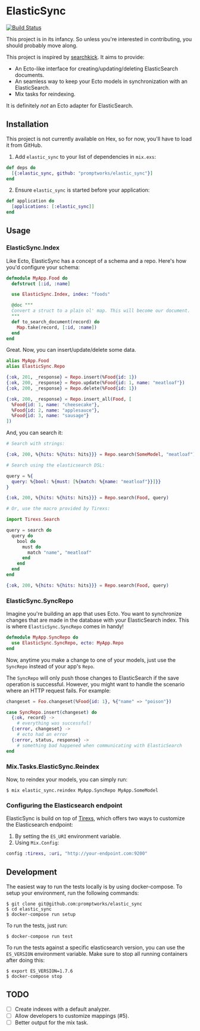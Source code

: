 # ElasticSync

[![Build Status](https://travis-ci.org/promptworks/elastic_sync.svg?branch=master)](https://travis-ci.org/promptworks/elastic_sync)

This project is in its infancy. So unless you're interested in contributing, you should probably move along.

This project is inspired by [searchkick](https://github.com/ankane/searchkick). It aims to provide:

+ An Ecto-like interface for creating/updating/deleting ElasticSearch documents.
+ An seamless way to keep your Ecto models in synchronization with an ElasticSearch.
+ Mix tasks for reindexing.

It is definitely *not* an Ecto adapter for ElasticSearch.

## Installation

This project is not currently available on Hex, so for now, you'll have to load it from GitHub.

  1. Add `elastic_sync` to your list of dependencies in `mix.exs`:

```elixir
def deps do
  [{:elastic_sync, github: "promptworks/elastic_sync"}]
end
```

  2. Ensure `elastic_sync` is started before your application:

```elixir
def application do
  [applications: [:elastic_sync]]
end
```

## Usage

### ElasticSync.Index

Like Ecto, ElasticSync has a concept of a schema and a repo. Here's how you'd configure your schema:

```elixir
defmodule MyApp.Food do
  defstruct [:id, :name]

  use ElasticSync.Index, index: "foods"

  @doc """
  Convert a struct to a plain ol' map. This will become our document.
  """
  def to_search_document(record) do
    Map.take(record, [:id, :name])
  end
end
```

Great. Now, you can insert/update/delete some data.

```elixir
alias MyApp.Food
alias ElasticSync.Repo

{:ok, 201, _response} = Repo.insert(%Food{id: 1})
{:ok, 200, _response} = Repo.update(%Food{id: 1, name: "meatloaf"})
{:ok, 200, _response} = Repo.delete(%Food{id: 1})

{:ok, 200, _response} = Repo.insert_all(Food, [
  %Food{id: 1, name: "cheesecake"},
  %Food{id: 2, name: "applesauce"},
  %Food{id: 3, name: "sausage"}
])
```

And, you can search it:

```elixir
# Search with strings:

{:ok, 200, %{hits: %{hits: hits}}} = Repo.search(SomeModel, "meatloaf")

# Search using the elasticsearch DSL:

query = %{
  query: %{bool: %{must: [%{match: %{name: "meatloaf"}}]}}
}

{:ok, 200, %{hits: %{hits: hits}}} = Repo.search(Food, query)

# Or, use the macro provided by Tirexs:

import Tirexs.Search

query = search do
  query do
    bool do
      must do
        match "name", "meatloaf"
      end
    end
  end
end

{:ok, 200, %{hits: %{hits: hits}}} = Repo.search(Food, query)
```

### ElasticSync.SyncRepo

Imagine you're building an app that uses Ecto. You want to synchronize changes that are made in the database with your ElasticSearch index. This is where `ElasticSync.SyncRepo` comes in handy!

```elixir
defmodule MyApp.SyncRepo do
  use ElasticSync.SyncRepo, ecto: MyApp.Repo
end
```

Now, anytime you make a change to one of your models, just use the `SyncRepo` instead of your app's `Repo`.

The `SyncRepo` will only push those changes to ElasticSearch if the save operation is successful. However, you might want to handle the scenario where an HTTP request fails. For example:

```elixir
changeset = Foo.changeset(%Food{id: 1}, %{"name" => "poison"})

case SyncRepo.insert(changeset) do
  {:ok, record} ->
    # everything was successful!
  {:error, changeset} ->
    # ecto had an error
  {:error, status, response} ->
    # something bad happened when communicating with ElasticSearch
end
```

### Mix.Tasks.ElasticSync.Reindex

Now, to reindex your models, you can simply run:

```
$ mix elastic_sync.reindex MyApp.SyncRepo MyApp.SomeModel
```

### Configuring the Elasticsearch endpoint

ElasticSync is build on top of [Tirexs](https://github.com/Zatvobor/tirexs), which offers two ways to customize the Elasticsearch endpoint:

1. By setting the `ES_URI` environment variable.
2. Using `Mix.Config`:

```elixir
config :tirexs, :uri, "http://your-endpoint.com:9200"
```

## Development

The easiest way to run the tests locally is by using docker-compose. To setup your environment, run the following commands:

```
$ git clone git@github.com:promptworks/elastic_sync
$ cd elastic_sync
$ docker-compose run setup
```

To run the tests, just run:

```
$ docker-compose run test
```

To run the tests against a specific elasticsearch version, you can use the `ES_VERSION` environment variable. Make sure to stop all running containers after doing this:

```
$ export ES_VERSION=1.7.6
$ docker-compose stop
```

## TODO

+ [ ] Create indexes with a default analyzer.
+ [ ] Allow developers to customize mappings (#5).
+ [ ] Better output for the mix task.
